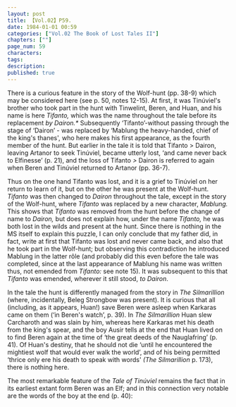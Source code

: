 ```yaml
---
layout: post
title: 【Vol.02】P59.
date: 1984-01-01 00:59
categories: ["Vol.02 The Book of Lost Tales II"]
chapters: [""]
page_num: 59
characters: 
tags: 
description: 
published: true
---
```


<p style="text-indent: 0;">
There is a curious feature in the story of the Wolf-hunt (pp. 38-9) which may be considered here (see p. 50, notes 12-15). At first, it was Tinúviel's brother who took part in the hunt with Tinwelint, Beren, and Huan, and his name is here <I>Tifanto,</I> which was the name throughout the tale before its replacement <I>by Dairon.*</I> Subsequently ‘Tifanto’-without passing through the stage of ‘Dairon’ - was replaced by ‘Mablung the heavy-handed, chief of the king's thanes', who here makes his first appearance, as the fourth member of the hunt. But earlier in the tale it is told that Tifanto > Dairon, leaving Artanor to seek Tinúviel, became utterly lost, ‘and came never back to Elfinesse’ (p. 21), and the loss of Tifanto <I>></I> Dairon is referred to again when Beren and Tinúviel returned to Artanor (pp. 36-7).
</p>

Thus on the one hand Tifanto was lost, and it is a grief to Tinúviel on her return to learn of it, but on the other he was present at the Wolf-hunt. <I>Tifanto</I> was then changed to <I>Dairon</I> throughout the tale, except in the story of the Wolf-hunt, where <I>Tifanto</I> was replaced by a new character, <I>Mablung.</I> This shows that <I>Tifanto</I> was removed from the hunt before the change of name to <I>Dairon,</I> but does not explain how, under the name <I>Tifanto,</I> he was both lost in the wilds and present at the hunt. Since there is nothing in the MS itself to explain this puzzle, I can only conclude that my father did, in fact, write at first that Tifanto was lost and never came back, and also that he took part in the Wolf-hunt; but observing this contradiction he introduced Mablung in the latter rôle (and probably did this even before the tale was completed, since at the last appearance of Mablung his name was written thus, not emended from <I>Tifanto:</I> see note 15). It was subsequent to this that <I>Tifanto</I> was emended, wherever it still stood, <I>to Dairon</I>.

In the tale the hunt is differently managed from the story in <I>The Silmarillion</I> (where, incidentally, Beleg Strongbow was present). It is curious that all (including, as it appears, Huan!) save Beren were asleep when Karkaras came on them (‘in Beren's watch’, p. 39). In <I>The Silmarillion</I> Huan slew Carcharoth and was slain by him, whereas here Karkaras met his death from the king's spear, and the boy Ausir tells at the end that Huan lived on to find Beren again at the time of ‘the great deeds of the Nauglafring’ (p. 41). Of Huan's destiny, that he should not die ‘until he encountered the mightiest wolf that would ever walk the world’, and of his being permitted ‘thrice only ere his death to speak with words' <I>(The Silmarillion</I> p. 173), there is nothing here.

The most remarkable feature of the <I>Tale of Tinúviel</I> remains the fact that in its earliest extant form Beren was an Elf; and in this connection very notable are the words of the boy at the end (p. 40):


